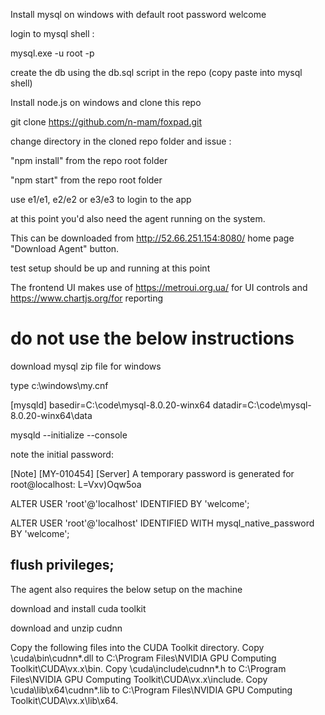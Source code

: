 Install mysql on windows with default root password welcome

login to mysql shell :

mysql.exe -u root -p

create the db using the db.sql script in the repo (copy paste into mysql shell)

Install node.js on windows and clone this repo

git clone https://github.com/n-mam/foxpad.git

change directory in the cloned repo folder and issue :

"npm install" from the repo root folder

"npm start" from the repo root folder

use e1/e1, e2/e2 or e3/e3 to login to the app

at this point you'd also need the agent running on the system. 

This can be downloaded from http://52.66.251.154:8080/ home page "Download Agent" button. 

test setup should be up and running at this point

The frontend UI makes use of https://metroui.org.ua/ for UI controls and https://www.chartjs.org/for reporting

# do not use the below instructions

download mysql zip file for windows

type c:\windows\my.cnf

[mysqld]
basedir=C:\\code\\mysql-8.0.20-winx64
datadir=C:\\code\\mysql-8.0.20-winx64\\data

mysqld --initialize --console

note the initial password:

[Note] [MY-010454] [Server] A temporary password is generated for root@localhost: L=Vxv)Oqw5oa

ALTER USER 'root'@'localhost' IDENTIFIED BY 'welcome';

ALTER USER 'root'@'localhost' IDENTIFIED WITH mysql_native_password BY 'welcome';

flush privileges;
-----

The agent also requires the below setup on the machine

download and install cuda toolkit 

download and unzip cudnn

Copy the following files into the CUDA Toolkit directory.
Copy <installpath>\cuda\bin\cudnn*.dll to C:\Program Files\NVIDIA GPU Computing Toolkit\CUDA\vx.x\bin.
Copy <installpath>\cuda\include\cudnn*.h to C:\Program Files\NVIDIA GPU Computing Toolkit\CUDA\vx.x\include.
Copy <installpath>\cuda\lib\x64\cudnn*.lib to C:\Program Files\NVIDIA GPU Computing Toolkit\CUDA\vx.x\lib\x64.